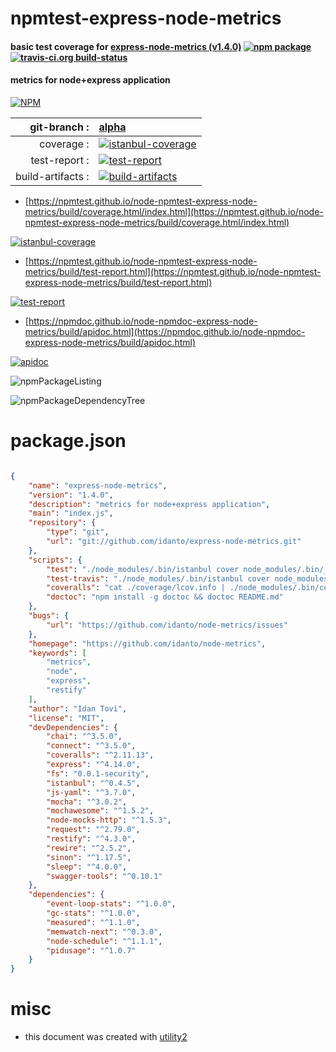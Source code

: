 # npmtest-express-node-metrics

#### basic test coverage for  [express-node-metrics (v1.4.0)](https://github.com/idanto/node-metrics)  [![npm package](https://img.shields.io/npm/v/npmtest-express-node-metrics.svg?style=flat-square)](https://www.npmjs.org/package/npmtest-express-node-metrics) [![travis-ci.org build-status](https://api.travis-ci.org/npmtest/node-npmtest-express-node-metrics.svg)](https://travis-ci.org/npmtest/node-npmtest-express-node-metrics)

#### metrics for node+express application

[![NPM](https://nodei.co/npm/express-node-metrics.png?downloads=true&downloadRank=true&stars=true)](https://www.npmjs.com/package/express-node-metrics)

| git-branch : | [alpha](https://github.com/npmtest/node-npmtest-express-node-metrics/tree/alpha)|
|--:|:--|
| coverage : | [![istanbul-coverage](https://npmtest.github.io/node-npmtest-express-node-metrics/build/coverage.badge.svg)](https://npmtest.github.io/node-npmtest-express-node-metrics/build/coverage.html/index.html)|
| test-report : | [![test-report](https://npmtest.github.io/node-npmtest-express-node-metrics/build/test-report.badge.svg)](https://npmtest.github.io/node-npmtest-express-node-metrics/build/test-report.html)|
| build-artifacts : | [![build-artifacts](https://npmtest.github.io/node-npmtest-express-node-metrics/glyphicons_144_folder_open.png)](https://github.com/npmtest/node-npmtest-express-node-metrics/tree/gh-pages/build)|

- [https://npmtest.github.io/node-npmtest-express-node-metrics/build/coverage.html/index.html](https://npmtest.github.io/node-npmtest-express-node-metrics/build/coverage.html/index.html)

[![istanbul-coverage](https://npmtest.github.io/node-npmtest-express-node-metrics/build/screenCapture.buildCi.browser.%252Ftmp%252Fbuild%252Fcoverage.lib.html.png)](https://npmtest.github.io/node-npmtest-express-node-metrics/build/coverage.html/index.html)

- [https://npmtest.github.io/node-npmtest-express-node-metrics/build/test-report.html](https://npmtest.github.io/node-npmtest-express-node-metrics/build/test-report.html)

[![test-report](https://npmtest.github.io/node-npmtest-express-node-metrics/build/screenCapture.buildCi.browser.%252Ftmp%252Fbuild%252Ftest-report.html.png)](https://npmtest.github.io/node-npmtest-express-node-metrics/build/test-report.html)

- [https://npmdoc.github.io/node-npmdoc-express-node-metrics/build/apidoc.html](https://npmdoc.github.io/node-npmdoc-express-node-metrics/build/apidoc.html)

[![apidoc](https://npmdoc.github.io/node-npmdoc-express-node-metrics/build/screenCapture.buildCi.browser.%252Ftmp%252Fbuild%252Fapidoc.html.png)](https://npmdoc.github.io/node-npmdoc-express-node-metrics/build/apidoc.html)

![npmPackageListing](https://npmtest.github.io/node-npmtest-express-node-metrics/build/screenCapture.npmPackageListing.svg)

![npmPackageDependencyTree](https://npmtest.github.io/node-npmtest-express-node-metrics/build/screenCapture.npmPackageDependencyTree.svg)



# package.json

```json

{
    "name": "express-node-metrics",
    "version": "1.4.0",
    "description": "metrics for node+express application",
    "main": "index.js",
    "repository": {
        "type": "git",
        "url": "git://github.com/idanto/express-node-metrics.git"
    },
    "scripts": {
        "test": "./node_modules/.bin/istanbul cover node_modules/.bin/_mocha -- --recursive --reporter mochawesome",
        "test-travis": "./node_modules/.bin/istanbul cover node_modules/mocha/bin/_mocha --report lcovonly -- --recursive --reporter spec --check-leaks test/",
        "coveralls": "cat ./coverage/lcov.info | ./node_modules/.bin/coveralls",
        "doctoc": "npm install -g doctoc && doctoc README.md"
    },
    "bugs": {
        "url": "https://github.com/idanto/node-metrics/issues"
    },
    "homepage": "https://github.com/idanto/node-metrics",
    "keywords": [
        "metrics",
        "node",
        "express",
        "restify"
    ],
    "author": "Idan Tovi",
    "license": "MIT",
    "devDependencies": {
        "chai": "^3.5.0",
        "connect": "^3.5.0",
        "coveralls": "^2.11.13",
        "express": "^4.14.0",
        "fs": "0.0.1-security",
        "istanbul": "^0.4.5",
        "js-yaml": "^3.7.0",
        "mocha": "^3.0.2",
        "mochawesome": "^1.5.2",
        "node-mocks-http": "^1.5.3",
        "request": "^2.79.0",
        "restify": "^4.3.0",
        "rewire": "^2.5.2",
        "sinon": "^1.17.5",
        "sleep": "^4.0.0",
        "swagger-tools": "^0.10.1"
    },
    "dependencies": {
        "event-loop-stats": "^1.0.0",
        "gc-stats": "^1.0.0",
        "measured": "^1.1.0",
        "memwatch-next": "^0.3.0",
        "node-schedule": "^1.1.1",
        "pidusage": "^1.0.7"
    }
}
```



# misc
- this document was created with [utility2](https://github.com/kaizhu256/node-utility2)

